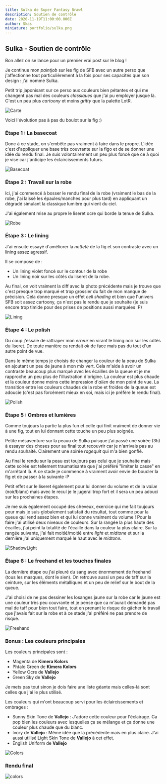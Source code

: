 ```yaml
---
title: Sulka de Super Fantasy Brawl
description: Soutien de contrôle
date: 2020-11-19T11:00:00.000Z
author: Skas
miniature: portfolio/sulka.png
---
```


## Sulka - Soutien de contrôle

Bon allez on se lance pour un premier vrai post sur le blog !

Je continue mon _paintjob_ sur les fig de SFB avec un autre perso que j'affectionne tout particulièrement à la fois pour ses capacités que son design : j'ai nommé Sulka.

Petit trip japonisant sur ce perso aux couleurs bien pétantes et qui me changent pas mal des couleurs _classiques_ que j'ai pu employer jusque là. C'est un peu plus _cartoony_ et moins _gritty_ que la palette LotR.

![Carte](posts/sulka/sulka_card.png)

Voici l'évolution pas à pas du boulot sur la fig :)

### Étape 1 : La basecoat

Donc à ce stade, on s'embête pas vraiment à faire dans le propre. L'idée c'est d'appliquer une base très couvrante sur la figo et de se donner une idée du rendu final. Je suis volontairement un peu plus foncé que ce à quoi je vise car j'anticipe les éclaircissements futurs.

![Basecoat](posts/sulka/1_basecoat.png)

### Étape 2 : Travail sur la robe

Ici, j'ai commencé à bosser le rendu final de la robe (vraiment le bas de la robe, j'ai laissé les épaules/manches pour plus tard) en appliquant un dégradé simulant la classique lumière qui vient du ciel.

J'ai également mise au propre le liseret ocre qui borde la tenue de Sulka.

![Robe](posts/sulka/2_robe.png)

### Étape 3 : Le lining

J'ai ensuite essayé d'améliorer la _netteté_ de la fig et son contraste avec un lining assez agressif.

Il se compose de :

- Un lining violet foncé sur le contour de la robe
- Un lining noir sur les côtés du liseret de la robe.

Au final, on voit vraiment la diff avec la photo précédente mais je trouve que c'est presque trop marqué et trop grossier du fait de mon manque de précision. Cela donne presque un effet _cell shading_ et bien que l'univers SFB soit assez cartoony, ça n'est pas le rendu que je souhaite (je suis encore trop timide pour des prises de positions aussi marquées :P)

![Lining](posts/sulka/3_lining.png)

### Étape 4 : Le polish

Du coup j'essaie de rattraper mon _erreur_ en virant le lining noir sur les côtés du liseret. De toute manière ca rendait _ok_ de face mais pas du tout d'un autre point de vue.

Dans le même temps je choisis de changer la couleur de la peau de Sulka en ajoutant un peu de jaune à mon mix vert. Cela m'aide à avoir un contraste beaucoup plus marqué avec les écailles de la queue et je me rapproche un peu plus de l'illustration d'origine. La couleur est plus chaude et la couleur donne moins cette impression d'_alien_ de mon point de vue. La transition entre les couleurs chaudes de la robe et froides de la queue est adoucie (c'est pas forcément mieux en soi, mais ici je préfère le rendu final).

![Polish](posts/sulka/4_polish.png)

### Étape 5 : Ombres et lumières

Comme toujours la partie la plus fun et celle qui finit vraiment de donner vie à une fig, tout en lui donnant cette touche un peu plus soignée.

Petite mésaventure sur la peauu de Sulka puisque j'ai passé une soirée (3h) à essayer des choses pour au final tout recouvrir car je n'arrivais pas au rendu souhaité. Clairement une soirée _ragequit_ qui m'a bien gonflé.

Au final le rendu sur la peau est toujours pas celui que je souhaite mais cette soirée est tellement traumatisante que j'ai préféré "limiter la casse" en m'arrêtant là. A ce stade je commence à vraiment avoir envie de boucler la fig et de passer à la suivante :P

Petit effet sur le liseret également pour lui donner du volume et de la _value_ (noir/blanc) mais avec le recul je le jugerai trop fort et il sera un peu adouci sur les prochaines étapes.

Je me suis également occupé des cheveux, exercice qui me fait toujours peur mais je suis globalement satisfait du résultat, tout comme pour la queue qui rend assez bien et qui lui donne vraiment du volume ! Pour la faire j'ai utilisé deux niveaux de couleurs. Sur la rangée la plus haute des écailles, j'ai peint la totalité de l'écaille dans la couleur la plus claire. Sur la rangée suivante, j'ai fait moitié/moitié entre _light_ et _midtone_ et sur la dernière j'ai uniquement marqué le haut avec le _midtone_.

![ShadowLight](posts/sulka/5_shadowlight.png)

### Étape 6 : Le freehand et les touches finales

La dernière étape ou j'ai pleuré du sang avec énormement de freehand (tous les masques, dont le sien). On retrouve aussi un peu de taff sur la ceinture, sur les éléments métalliques et un peu de relief sur le bout de la queue.

J'ai choisi de ne pas dessiner les losanges jaune sur la robe car le jaune est une couleur très peu couvrante et je pense que ca m'aurait demandé pas mal de taff pour bien tout faire, tout en prenant le risque de gâcher le travail que j'avais fait sur la robe et à ce stade j'ai préféré ne pas prendre de risque.

![Freehand](posts/sulka/6_freehand.png)

### Bonus : Les couleurs principales

Les couleurs principales sont :

- Magenta de __Kimera Kolors__
- Phtalo Green de __Kimera Kolors__
- Yellow Ocre de __Vallejo__
- Green Sky de __Vallejo__

Je mets pas tout sinon je dois faire une liste géante mais celles-là sont celles que j'ai le plus utilisé.

Les couleurs qui m'ont beaucoup servi pour les éclaircissements et ombrages :

- Sunny Skin Tone de __Vallejo__ : J'adore cette couleur pour l'éclairage. Ca pop bien les couleurs avec lesquelles ça se mélange et ça donne une couleur plus chaude que du blanc.
- Ivory de __Vallejo__  : Même idée que la précédente mais en plus claire. J'ai aussi utilisé Light Skin Tone de __Vallejo__ à cet effet.
- English Uniform de __Vallejo__

![Colors](posts/sulka/colors.png)

### Rendu final

![colors](portfolio/sulka.png)